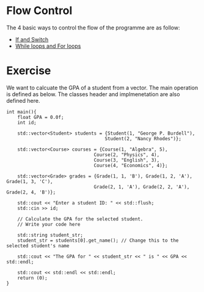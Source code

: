 # Flow Control
The 4 basic ways to control the flow of the programme are as follow:
- [If and Switch](./if_and_switch_case.cpp)
- [While loops and For loops](./while_and_for_loop.cpp)

# Exercise
We want to calcuate the GPA of a student from a vector. The main operation is defined as below. 
The classes header and implmenetation are also defined here. 
```{c}
int main(){
    float GPA = 0.0f;
    int id;
    
    std::vector<Student> students = {Student(1, "George P. Burdell"),
                                    Student(2, "Nancy Rhodes")};

    std::vector<Course> courses = {Course(1, "Algebra", 5),
                                Course(2, "Physics", 4),
                                Course(3, "English", 3),
                                Course(4, "Economics", 4)};

    std::vector<Grade> grades = {Grade(1, 1, 'B'), Grade(1, 2, 'A'), Grade(1, 3, 'C'),
                                Grade(2, 1, 'A'), Grade(2, 2, 'A'), Grade(2, 4, 'B')};

    std::cout << "Enter a student ID: " << std::flush;
    std::cin >> id;

    // Calculate the GPA for the selected student.
    // Write your code here

    std::string student_str;
    student_str = students[0].get_name(); // Change this to the selected student's name

    std::cout << "The GPA for " << student_str << " is " << GPA << std::endl;
    
    std::cout << std::endl << std::endl;
    return (0);
}
```